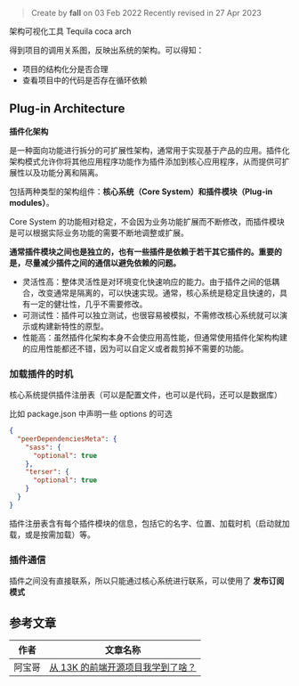 > Create by **fall** on 03 Feb 2022
> Recently revised in 27 Apr 2023

架构可视化工具 Tequila coca arch

得到项目的调用关系图，反映出系统的架构。可以得知：

- 项目的结构化分是否合理
- 查看项目中的代码是否存在循环依赖

## Plug-in Architecture

**插件化架构**

是一种面向功能进行拆分的可扩展性架构，通常用于实现基于产品的应用。插件化架构模式允许你将其他应用程序功能作为插件添加到核心应用程序，从而提供可扩展性以及功能分离和隔离。

包括两种类型的架构组件：**核心系统（Core System）和插件模块（Plug-in modules）**。

Core System 的功能相对稳定，不会因为业务功能扩展而不断修改，而插件模块是可以根据实际业务功能的需要不断地调整或扩展。 

**通常插件模块之间也是独立的，也有一些插件是依赖于若干其它插件的。重要的是，尽量减少插件之间的通信以避免依赖的问题。**

- 灵活性高：整体灵活性是对环境变化快速响应的能力。由于插件之间的低耦合，改变通常是隔离的，可以快速实现。通常，核心系统是稳定且快速的，具有一定的健壮性，几乎不需要修改。
- 可测试性：插件可以独立测试，也很容易被模拟，不需修改核心系统就可以演示或构建新特性的原型。
- 性能高：虽然插件化架构本身不会使应用高性能，但通常使用插件化架构构建的应用性能都还不错，因为可以自定义或者裁剪掉不需要的功能。

### 加载插件的时机

核心系统提供插件注册表（可以是配置文件，也可以是代码，还可以是数据库）

比如 package.json 中声明一些 options 的可选

```json
{
  "peerDependenciesMeta": {
    "sass": {
      "optional": true
    },
    "terser": {
      "optional": true
    }
  }
}
```

插件注册表含有每个插件模块的信息，包括它的名字、位置、加载时机（启动就加载，或是按需加载）等。

### 插件通信

插件之间没有直接联系，所以只能通过核心系统进行联系，可以使用了 **发布订阅模式** 













## 参考文章

| 作者   | 文章名称                                                     |
| ------ | ------------------------------------------------------------ |
| 阿宝哥 | [从 13K 的前端开源项目我学到了啥？](https://juejin.cn/post/6876943860988772360) |

